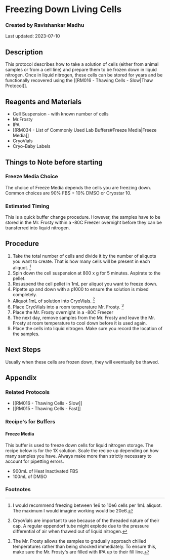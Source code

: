 # Freezing Down Living Cells
### Created by Ravishankar Madhu
Last updated: 2023-07-10

## Description
This protocol describes how to take a solution of cells (either from animal samples or from a cell line) and prepare them to be frozen down in liquid nitrogen. Once in liquid nitrogen, these cells can be stored for years and be functionally recovered using the [[RM016 - Thawing Cells - Slow|Thaw Protocol]].

## Reagents and Materials 
- Cell Suspension - with known number of cells
- Mr.Frosty
- IPA
- [[RM034 - List of Commonly Used Lab Buffers#Freeze Media|Freeze Media]]
- CryoVials
- Cryo-Baby Labels

## Things to Note before starting
### Freeze Media Choice
The choice of Freeze Media depends the cells you are freezing down. Common choices are 90% FBS + 10% DMSO or Cryostar 10. 

### Estimated Timing
This is a quick buffer change procedure. However, the samples have to be stored in the Mr. Frosty within a -80C Freezer overnight before they can be transferred into liquid nitrogen. 


## Procedure
1. Take the total number of cells and divide it by the number of aliquots you want to create. That is how many cells will be present in each aliquot. [^1]
2. Spin down the cell suspension at 800 x g for 5 minutes. Aspirate to the pellet. 
3. Resuspend the cell pellet in 1mL per aliquot you want to freeze down. 
4. Pipette up and down with a p1000 to ensure the solution is mixed completely. 
5. Aliquot 1mL of solution into CryoVials. [^2]
6. Place CryoVials into a room temperature Mr. Frosty. [^3]
7. Place the Mr. Frosty overnight in a -80C Freezer
8. The next day, remove samples from the Mr. Frosty and leave the Mr. Frosty at room temperature to cool down before it is used again. 
9. Place the cells into liquid nitrogen. Make sure you record the location of the samples. 

## Next Steps
Usually when these cells are frozen down, they will eventually be thawed. 


## Appendix

### Related Protocols
- [[RM016 - Thawing Cells - Slow]]
- [[RM015 - Thawing Cells - Fast]]

### Recipe's for Buffers
#### Freeze Media

This buffer is used to freeze down cells for liquid nitrogen storage. The recipe below is for the 1X solution. Scale the recipe up depending on how many samples you have. Always make more than strictly necessary to account for pipetting errors.

- 900mL of Heat Inactivated FBS
- 100mL of DMSO


### Footnotes
[^1]: I would recommend freezing between 1e6 to 10e6 cells per 1mL aliquot. The maximum I would imagine working would be 20e6. 

[^2]: CryoVials are important to use because of the threaded nature of their cap. A regular eppendorf tube might explode due to the pressure differential of air when thawed out of liquid nitrogen. 

[^3]: The Mr. Frosty allows the samples to gradually approach chilled temperatures rather than being shocked immediately. To ensure this, make sure the Mr. Frosty's are filled with IPA up to their fill line. 


